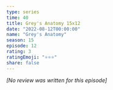 ```yaml
---
type: series
time: 40
title: Grey's Anatomy 15x12
date: "2022-08-12T00:00:00"
name: "Grey's Anatomy"
season: 15
episode: 12
rating: 3
ratingEmoji: "⭐️⭐️⭐️"
share: false
---
```


_[No review was written for this episode]_
